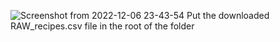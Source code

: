 ![Screenshot from 2022-12-06 23-43-54](https://user-images.githubusercontent.com/113631636/205990180-8901ddac-d30e-43d5-aea7-4a8d1c925889.png)
Put the downloaded RAW_recipes.csv file in the root of the folder
